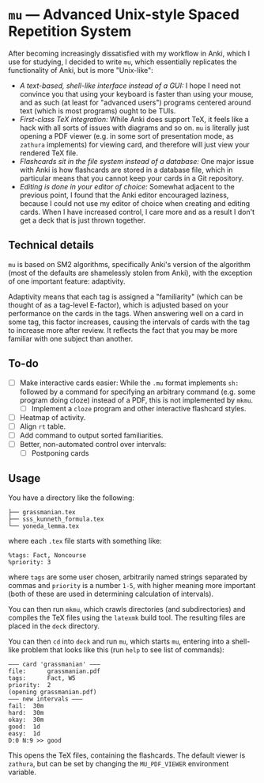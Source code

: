 # `mu` — Advanced Unix-style Spaced Repetition System

After becoming increasingly dissatisfied with my workflow in Anki, which I use
for studying, I decided to write `mu`, which essentially replicates the
functionality of Anki, but is more "Unix-like":

- _A text-based, shell-like interface instead of a GUI:_ I hope I need not
convince you that using your keyboard is faster than using your mouse, and as
such (at least for "advanced users") programs centered around text (which is
most programs) ought to be TUIs.
- _First-class TeX integration:_ While Anki does support TeX, it feels like a
hack with all sorts of issues with diagrams and so on. `mu` is literally just
opening a PDF viewer (e.g. in some sort of presentation mode, as `zathura`
implements) for viewing card, and therefore will just view your rendered TeX
file.
- _Flashcards sit in the file system instead of a database:_ One major issue
with Anki is how flashcards are stored in a database file, which in particular
means that you cannot keep your cards in a Git repository.
- _Editing is done in your editor of choice:_ Somewhat adjacent to the previous
point, I found that the Anki editor encouraged laziness, because I could not
use my editor of choice when creating and editing cards. When I have increased
control, I care more and as a result I don't get a deck that is just thrown
together.

## Technical details

`mu` is based on SM2 algorithms, specifically Anki's version of the algorithm
(most of the defaults are shamelessly stolen from Anki), with the exception of
one important feature: adaptivity.

Adaptivity means that each tag is assigned a "familiarity" (which can be
thought of as a tag-level E-factor), which is adjusted based on your
performance on the cards in the tags. When answering well on a card in some
tag, this factor increases, causing the intervals of cards with the tag to
increase more after review. It reflects the fact that you may be more familiar
with one subject than another.

## To-do

- [ ] Make interactive cards easier: While the `.mu` format implements `sh: `
  followed by a command for specifying an arbitrary command (e.g. some program
  doing cloze) instead of a PDF, this is not implemented by `mkmu`.
  - [ ] Implement a `cloze` program and other interactive flashcard styles.
- [ ] Heatmap of activity.
- [ ] Align `rt` table.
- [ ] Add command to output sorted familiarities.
- [ ] Better, non-automated control over intervals:
  - [ ] Postponing cards

## Usage

You have a directory like the following:

    ├── grassmanian.tex
    ├── sss_kunneth_formula.tex
    └── yoneda_lemma.tex

where each `.tex` file starts with something like:

    %tags: Fact, Noncourse
    %priority: 3

where `tags` are some user chosen, arbitrarily named strings separated by
commas and `priority` is a number `1-5`, with higher meaning more important
(both of these are used in determining calculation of intervals).

You can then run `mkmu`, which crawls directories (and subdirectories) and
compiles the TeX files using the `latexmk` build tool. The resulting files are
placed in the `deck` directory.

You can then `cd` into `deck` and run `mu`, which starts `mu`, entering into a
shell-like problem that looks like this (run `help` to see list of commands):

    ——— card 'grassmanian' ———
    file:      grassmanian.pdf
    tags:      Fact, W5
    priority:  2
    (opening grassmanian.pdf)
    ——— new intervals ———
    fail:  30m
    hard:  30m
    okay:  30m
    good:  1d
    easy:  1d
    D:0 N:9 >> good

This opens the TeX files, containing the flashcards. The default viewer is
`zathura`, but can be set by changing the `MU_PDF_VIEWER` environment variable.
